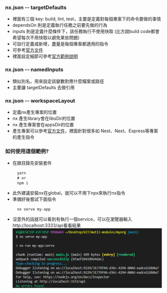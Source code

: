 ### nx.json -- targetDefaults
- 裡面有三個 key: build, lint, test，主要是定義對每個專案下的命令要做的事情
- dependsOn 則是定義執行任務之前要先做的行為
- inputs 則是定義什麼條件下，該任務執行不使用快取 (比方說build code都會希望每次不用快取以避免某些問題)
- 可自行定義或新增，盡量是每個專案都適用的指令
- 可參考[官方文件](https://nx.dev/more-concepts/customizing-inputs)
- 裡面設定細節可參考[官方範例說明](https://nx.dev/more-concepts/customizing-inputs#scenario-1:-react-app)

### nx.json -- namedInputs
- 類似別名，用來設定該變數對應什麼檔案或路徑
- 主要讓 targetDefaults 去做引用

### nx.json -- workspaceLayout
- 定義nx產生專案的位置
- nx 產生library會在libsDir的位置
- nx 產生專案會在appsDir的位置
- 產生專案可以參考[官方文件](https://nx.dev/packages)，裡面針對很多如 Nest、Next、Express等專案的產生指令

### 如何使用這個範例?
- 在跟目錄先安裝套件
  ```
    yarn
    # or
    npm i
  ```
- 此外建議安裝nx在global，就可以不用下npx來執行nx指令
- 準備好後嘗試下面指令
  ```
    nx serve my-app
  ```
- 沒意外的話就可以看到有執行一個service，可以在瀏覽器輸入 http://localhost:3333/api看看結果
  ![](./public/done.png)